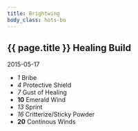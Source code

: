 ```yaml
---
title: Brightwing
body_class: hots-bo
---
```


## {{ page.title }} Healing Build
2015-05-17

-   _1_  Bribe
-   _4_  Protective Shield
-   _7_  Gust of Healing
- __10__ Emerald Wind
-  _13_  Sprint
-  _16_  Critterize/Sticky Powder
- __20__ Continous Winds
